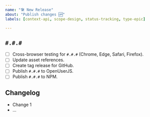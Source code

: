 ```yaml
---
name: "🛠 New Release"
about: "Publish changes 🆙"
labels: [context-api, scope-design, status-tracking, type-epic]

---
```


## `#.#.#`

- [ ] Cross-browser testing for `#.#.#` (Chrome, Edge, Safari, Firefox).
- [ ] Update asset references.
- [ ] Create tag release for GitHub.
- [ ] Publish `#.#.#` to OpenUserJS.
- [ ] Publish `#.#.#` to NPM.

## Changelog

- Change 1
- ...
